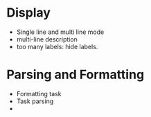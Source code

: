 
# Display
- Single line and multi line mode
- multi-line description
- too many labels: hide labels.

# Parsing and Formatting
- Formatting task
- Task parsing
- 
